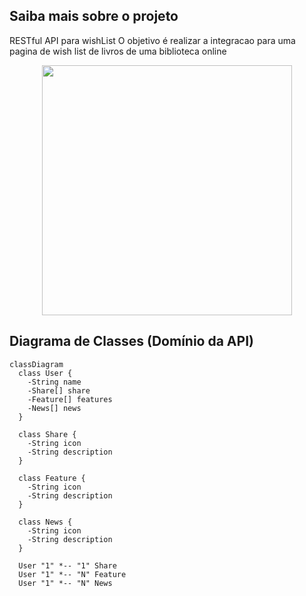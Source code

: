 ## Saiba mais sobre o projeto
RESTful API para wishList
O objetivo é realizar a integracao para uma pagina de wish list de livros de uma biblioteca online
<div align="center">
  
<img src= "https://github.com/KawenyVieira/bibliotecaOnline/assets/105323660/40647873-98dd-4551-bbb2-d60664ed8189" width= "400px"/>

</div>

## Diagrama de Classes (Domínio da API)

```mermaid
classDiagram
  class User {
    -String name
    -Share[] share
    -Feature[] features
    -News[] news
  }

  class Share {
    -String icon
    -String description
  }

  class Feature {
    -String icon
    -String description
  }

  class News {
    -String icon
    -String description
  }

  User "1" *-- "1" Share
  User "1" *-- "N" Feature
  User "1" *-- "N" News
```
